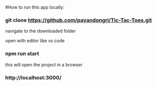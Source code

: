#How to run this app locally:

### git clone https://github.com/pavandongri/Tic-Tac-Toes.git

navigate to the downloaded folder

open with editor like vs code

### npm run start

this will open the project in a browser
### http://localhost:3000/
